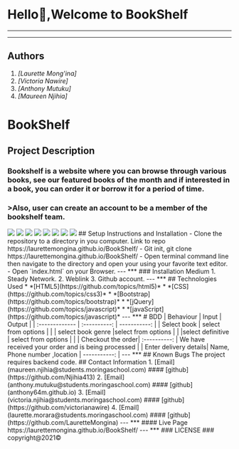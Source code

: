 # Hello:wave:,Welcome to **BookShelf**
---
***
## Authors
1.  *[Laurette Mong'ina]*
2. *[Victoria Nawire]*
3. *[Anthony Mutuku]*
4. *[Maureen Njihia]*
# **BookShelf**
##  Project Description
### Bookshelf is a website where you can browse through various books, see our featured books of the month and if interested in a book, you can order it or borrow it for a period of time.
### >Also, user can create an account to be a member of the bookshelf team.
<img src="../Images/1.png">
<img src="../Images/2.png">
<img src="../Images/3.png">
<img src="../Images/4.png">
<img src="../Images/5.png">
<img src="../Images/6.png">
<img src="../Images/7.png">
<img src="../Images/8.png">
## Setup Instructions and Installation
- Clone the repository to a directory in you computer. Link to repo https://laurettemongina.github.io/BookShelf/
- Git init, git clone https://laurettemongina.github.io/BookShelf/
- Open terminal command line then navigate to the directory and open your using your favorite text editor.
- Open `index.html` on your Browser.
---
***
### Installation Medium
1. Steady Network.
2. Weblink
3. Github account.
---
***
## Technologies Used
* *[HTML5](https://github.com/topics/html5)*
* *[CSS](https://github.com/topics/css3)*
* *[Bootstrap](https://github.com/topics/bootstrap)*
* *[jQuery](https://github.com/topics/javascript)*
* *[javaScript](https://github.com/topics/javascript)*
---
***
# BDD
| Behaviour      | Input        | Output       |
| :------------- | :----------: | -----------: |
|  Select book |   select from options |   |
| select book genre |select from options  |  |
|select definitive | select from options |     |
| Checkout the order| :----------: | We have received your order and is being processed |
| Enter delivery details| Name, Phone number ,location  | -----------: |
---
***
## Known Bugs
The project requires backend code.
## Contact Information
1. [Email](maureen.njihia@students.moringaschool.com)
   #### [github](https://github.com/Njihia413)
2. [Email](anthony.mutuku@students.moringaschool.com)
   #### [github](anthony64m.github.io)
3. [Email](victoria.njihia@students.moringaschool.com)
   #### [github](https://github.com/victorianawire)
4. [Email](laurette.morara@students.moringaschool.com)
   #### [github](https://github.com/LauretteMongina)
---
***
#### Live Page
https://laurettemongina.github.io/BookShelf/
---
***
### LICENSE
### copyright@2021©

